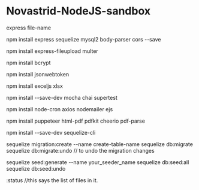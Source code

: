 # Novastrid-NodeJS-sandbox


express file-name

npm install express sequelize mysql2 body-parser cors --save

npm install express-fileupload multer

npm install bcrypt

npm install jsonwebtoken

npm install exceljs xlsx

npm install --save-dev mocha chai supertest

npm install node-cron axios nodemailer ejs

npm install puppeteer html-pdf pdfkit cheerio pdf-parse

npm install --save-dev sequelize-cli

sequelize migration:create --name create-table-name
sequelize db:migrate
sequelize db:migrate:undo   // to undo the migration changes


sequelize seed:generate --name your_seeder_name
sequelize db:seed:all
sequelize db:seed:undo

:status    //this says the list of files in it.